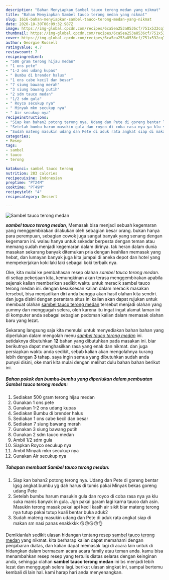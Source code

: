 ```yaml
---
description: "Bahan Menyiapkan Sambel tauco terong medan yang nikmat"
title: "Bahan Menyiapkan Sambel tauco terong medan yang nikmat"
slug: 1616-bahan-menyiapkan-sambel-tauco-terong-medan-yang-nikmat
date: 2020-10-30T06:09:32.987Z
image: https://img-global.cpcdn.com/recipes/6ca5ea253a8536cf/751x532cq70/sambel-tauco-terong-medan-foto-resep-utama.jpg
thumbnail: https://img-global.cpcdn.com/recipes/6ca5ea253a8536cf/751x532cq70/sambel-tauco-terong-medan-foto-resep-utama.jpg
cover: https://img-global.cpcdn.com/recipes/6ca5ea253a8536cf/751x532cq70/sambel-tauco-terong-medan-foto-resep-utama.jpg
author: Georgie Russell
ratingvalue: 4.7
reviewcount: 7
recipeingredient:
- "500 gram terong hijau medan"
- "1 ons pete"
- "1-2 ons udang kupas"
- " Bumbu di brender halus"
- "1 ons cabe kecil dan besar"
- "7 siung bawang merah"
- "3 siung bawang putih"
- "2 sdm tauco medan"
- "1/2 sdm gula"
- " Royco secukup nya"
- " Minyak mkn secukup nya"
- " Air secukup nya"
recipeinstructions:
- "Siap kan bahan2 potong terong nya. Udang dan Pete di goreng bentar lgsg angkat.bumbu yg dah harus di tumis pakai Minyak bekas goreng udang Pete"
- "Setelah bumbu harum masukin gula dan royco di coba rasa nya ya klu suka manis banyak in gula. Jgn pakai garam lagi karna tauco dah asin. Masukin terong masak pakai api kecil kasih air sikit biar mateng terong nya tutup pakai tutup kuali bentar buka aduk2"
- "Sudah mateng masukin udang dan Pete di aduk rata angkat siap di makan sm nasi panas enakkkkk 😘😘😘😘👌"
categories:
- Resep
tags:
- sambel
- tauco
- terong

katakunci: sambel tauco terong 
nutrition: 283 calories
recipecuisine: Indonesian
preptime: "PT24M"
cooktime: "PT49M"
recipeyield: "4"
recipecategory: Dessert

---
```



![Sambel tauco terong medan](https://img-global.cpcdn.com/recipes/6ca5ea253a8536cf/751x532cq70/sambel-tauco-terong-medan-foto-resep-utama.jpg)

<b><i>sambel tauco terong medan</i></b>, Memasak bisa menjadi sebuah kegemaran yang menggembirakan dilakukan oleh sebagian besar orang. bukan hanya para perempuan, sebagian cowok juga sangat banyak yang senang dengan kegemaran ini. walau hanya untuk sekedar berpesta dengan teman atau memang sudah menjadi kegemaran dalam dirinya. tak heran dalam dunia masakan sekarang banyak ditemukan pria dengan keahlian memasak yang hebat, dan lumayan banyak juga kita jumpai di aneka depot dan hotel yang mempekerjakan koki laki laki sebagai koki terbaik nya.



Oke, kita mulai ke pembahasan resep olahan <i>sambel tauco terong medan</i>. di setiap pekerjaan kita, kemungkinan akan terasa menggembirakan apabila sejenak kalian memberikan sedikit waktu untuk meracik sambel tauco terong medan ini. dengan kesuksesan kalian dalam meracik masakan tersebut, bisa menjadikan diri anda bangga akan hasil olahan kita sendiri. dan juga disini dengan perantara situs ini kalian akan dapat rujukan untuk membuat olahan <u>sambel tauco terong medan</u> tersebut menjadi olahan yang yummy dan menggugah selera, oleh karena itu ingat ingat alamat laman ini di komputer anda sebagai sebagian pedoman kalian dalam memasak olahan baru yang lezat.


Sekarang langsung saja kita memulai untuk menyediakan bahan bahan yang diperlukan dalam mengolah menu <u><i>sambel tauco terong medan</i></u> ini. setidaknya dibutuhkan <b>12</b> bahan yang dibutuhkan pada masakan ini. biar berikutnya dapat menghasilkan rasa yang enak dan nikmat. dan juga persiapkan waktu anda sedikit, sebab kalian akan mengolahnya kurang lebih dengan <b>3</b> tahap. saya ingin semua yang dibutuhkan sudah anda punyai disini, oke mari kita mulai dengan melihat dulu bahan bahan berikut ini.

<!--inarticleads1-->

##### Bahan pokok dan bumbu-bumbu yang diperlukan dalam pembuatan Sambel tauco terong medan:

1. Sediakan 500 gram terong hijau medan
1. Gunakan 1 ons pete
1. Gunakan 1-2 ons udang kupas
1. Sediakan  Bumbu di brender halus
1. Sediakan 1 ons cabe kecil dan besar
1. Sediakan 7 siung bawang merah
1. Gunakan 3 siung bawang putih
1. Gunakan 2 sdm tauco medan
1. Ambil 1/2 sdm gula
1. Siapkan  Royco secukup nya
1. Ambil  Minyak mkn secukup nya
1. Gunakan  Air secukup nya




<!--inarticleads2-->

##### Tahapan membuat Sambel tauco terong medan:

1. Siap kan bahan2 potong terong nya. Udang dan Pete di goreng bentar lgsg angkat.bumbu yg dah harus di tumis pakai Minyak bekas goreng udang Pete
1. Setelah bumbu harum masukin gula dan royco di coba rasa nya ya klu suka manis banyak in gula. Jgn pakai garam lagi karna tauco dah asin. Masukin terong masak pakai api kecil kasih air sikit biar mateng terong nya tutup pakai tutup kuali bentar buka aduk2
1. Sudah mateng masukin udang dan Pete di aduk rata angkat siap di makan sm nasi panas enakkkkk 😘😘😘😘👌




Demikianlah sedikit ulasan hidangan tentang resep <u>sambel tauco terong medan</u> yang nikmat. kita berharap kalian dapat memahami dengan penjabaran diatas, dan kalian dapat memasak lagi di acara lain untuk di hidangkan dalam bermacam acara acara family atau teman anda. kamu bisa menambahkan resep resep yang tertulis diatas selaras dengan keinginan anda, sehingga olahan <b>sambel tauco terong medan</b> ini bs menjadi lebih lezat dan menggugah selera lagi. berikut ulasan singkat ini, sampai bertemu kembali di lain hal. kami harap hari anda menyenangkan.
